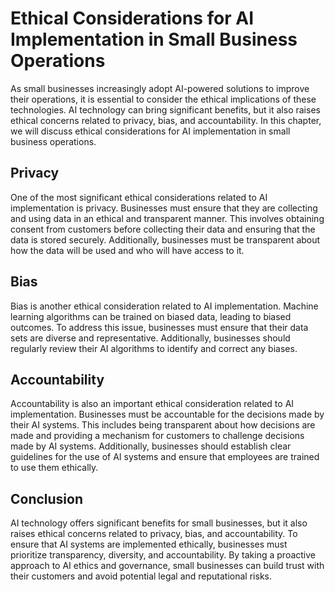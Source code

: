 Ethical Considerations for AI Implementation in Small Business Operations
============================================================================================================================================

As small businesses increasingly adopt AI-powered solutions to improve their operations, it is essential to consider the ethical implications of these technologies. AI technology can bring significant benefits, but it also raises ethical concerns related to privacy, bias, and accountability. In this chapter, we will discuss ethical considerations for AI implementation in small business operations.

Privacy
-------

One of the most significant ethical considerations related to AI implementation is privacy. Businesses must ensure that they are collecting and using data in an ethical and transparent manner. This involves obtaining consent from customers before collecting their data and ensuring that the data is stored securely. Additionally, businesses must be transparent about how the data will be used and who will have access to it.

Bias
----

Bias is another ethical consideration related to AI implementation. Machine learning algorithms can be trained on biased data, leading to biased outcomes. To address this issue, businesses must ensure that their data sets are diverse and representative. Additionally, businesses should regularly review their AI algorithms to identify and correct any biases.

Accountability
--------------

Accountability is also an important ethical consideration related to AI implementation. Businesses must be accountable for the decisions made by their AI systems. This includes being transparent about how decisions are made and providing a mechanism for customers to challenge decisions made by AI systems. Additionally, businesses should establish clear guidelines for the use of AI systems and ensure that employees are trained to use them ethically.

Conclusion
----------

AI technology offers significant benefits for small businesses, but it also raises ethical concerns related to privacy, bias, and accountability. To ensure that AI systems are implemented ethically, businesses must prioritize transparency, diversity, and accountability. By taking a proactive approach to AI ethics and governance, small businesses can build trust with their customers and avoid potential legal and reputational risks.
